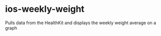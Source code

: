 # ios-weekly-weight
Pulls data from the HealthKit and displays the weekly weight average on a graph 
